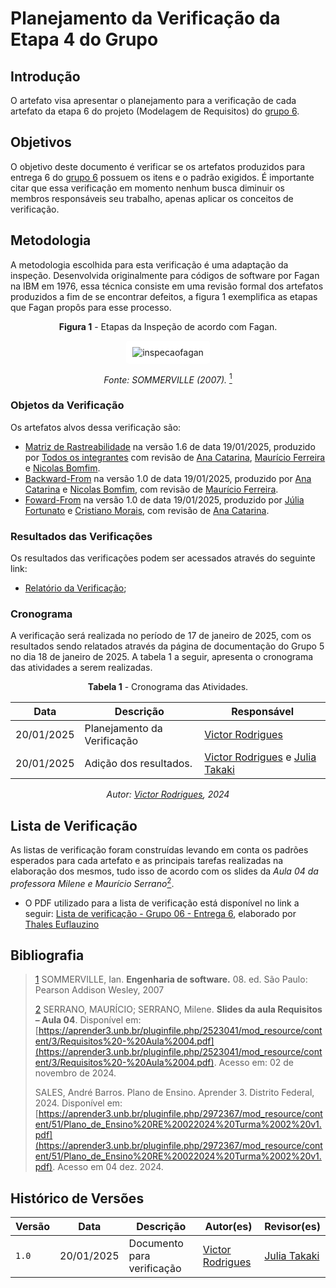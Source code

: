 # Planejamento da Verificação da Etapa 4 do Grupo

## Introdução

O artefato visa apresentar o planejamento para a verificação de cada artefato da etapa 6 do projeto (Modelagem de Requisitos) do [grupo 6](https://requisitos-de-software.github.io/2024.2-MeuINSS/).

## Objetivos

O objetivo deste documento é verificar se os artefatos produzidos para entrega 6 do [grupo 6](https://requisitos-de-software.github.io/2024.2-MeuINSS/) possuem os itens e o padrão exigidos. É importante citar que essa verificação em momento nenhum busca diminuir os membros responsáveis seu trabalho, apenas aplicar os conceitos de verificação.

## Metodologia

A metodologia escolhida para esta verificação é uma adaptação da inspeção. Desenvolvida originalmente para códigos de software por Fagan na IBM em 1976, essa técnica consiste em uma revisão formal dos artefatos produzidos a fim de se encontrar defeitos, a figura 1 exemplifica as etapas que Fagan propôs para esse processo.

<center>

**Figura 1** - Etapas da Inspeção de acordo com Fagan.

<style>
img[alt="inspecaofagan"] {
    background-color: white;
    padding: 10px;
    border-radius: 5px;
}
</style>

![inspecaofagan](../../../assets/inspecao-fagan.png)

_Fonte: SOMMERVILLE (2007)._ <a id="anchor_5" href="#REF5"><sup>1</sup></a>

</center>

### Objetos da Verificação

Os artefatos alvos dessa verificação são:

- [Matriz de Rastreabilidade](https://requisitos-de-software.github.io/2024.2-MeuINSS/rastreabilidade/matriz/) na versão 1.6 de data 19/01/2025, produzido por [Todos os integrantes](https://requisitos-de-software.github.io/2024.2-MeuINSS/) com revisão de [Ana Catarina](https://github.com/an4catarina), [Maurício Ferreira](https://github.com/mauricio-araujoo) e [Nicolas Bomfim](https://github.com/nickgehjk).
- [Backward-From](https://requisitos-de-software.github.io/2024.2-MeuINSS/rastreabilidade/backward-from/) na versão 1.0 de data 19/01/2025, produzido por [Ana Catarina](https://github.com/an4catarina) e [Nicolas Bomfim](https://github.com/nickgehjk), com revisão de [Maurício Ferreira](https://github.com/mauricio-araujoo).
- [Foward-From](https://requisitos-de-software.github.io/2024.2-MeuINSS/rastreabilidade/backward-from/) na versão 1.0 de data 19/01/2025, produzido por [Júlia Fortunato](https://github.com/julia-fortunato) e [Cristiano Morais](https://github.com/CristianoMoraiss), com revisão de [Ana Catarina](https://github.com/an4catarina).


### Resultados das Verificações

Os resultados das verificações podem ser acessados através do seguinte link:

- [Relatório da Verificação](./relatorio-verificacao-e6-gp6.md);

### Cronograma

A verificação será realizada no período de 17 de janeiro de 2025, com os resultados sendo relatados através da página de documentação do Grupo 5 no dia 18 de janeiro de 2025. A tabela 1 a seguir, apresenta o cronograma das atividades a serem realizadas.

<center>

**Tabela 1** - Cronograma das Atividades.

| Data       | Descrição                    | Responsável                                 |
| ---------- | ---------------------------- | ------------------------------------------- |
| 20/01/2025 | Planejamento da Verificação  | [Victor Rodrigues](https://github.com/ViictorHugoo) |
| 20/01/2025 | Adição dos resultados.       | [Victor Rodrigues](https://github.com/ViictorHugoo) e [Julia Takaki](https://github.com/juliatakaki)|

_Autor: [Victor Rodrigues](https://www.github.com/ViictorHugoo), 2024_

</center>

## Lista de Verificação

As listas de verificação foram construídas levando em conta os padrões esperados para cada artefato e as principais tarefas realizadas na elaboração dos mesmos, tudo isso de acordo com os slides da _Aula 04 da professora Milene e Maurício Serrano_<a id="anchor_4" href="#REF4"><sup>2</sup></a>.

- O PDF utilizado para a lista de verificação está disponível no link a seguir: [Lista de verificação - Grupo 06 - Entrega 6](Lista%20de%20Verificação%20-%20Etapa%206.pdf), elaborado por [Thales Euflauzino](https://www.github.com/thaleseuflauzino)

## Bibliografia
> <a id="REF5" href="#anchor_5">1</a> SOMMERVILLE, Ian. **Engenharia de software.** 08. ed. São Paulo: Pearson Addison Wesley, 2007
>
> <a id="REF4" href="#anchor_4">2</a> SERRANO, MAURÍCIO; SERRANO, Milene. **Slides da aula Requisitos – Aula 04**. Disponível em: [https://aprender3.unb.br/pluginfile.php/2523041/mod_resource/content/3/Requisitos%20-%20Aula%2004.pdf](https://aprender3.unb.br/pluginfile.php/2523041/mod_resource/content/3/Requisitos%20-%20Aula%2004.pdf). Acesso em: 02 de novembro de 2024.
>
> SALES, André Barros. Plano de Ensino. Aprender 3. Distrito Federal, 2024. Disponível em: [https://aprender3.unb.br/pluginfile.php/2972367/mod_resource/content/51/Plano_de_Ensino%20RE%20022024%20Turma%2002%20v1.pdf](https://aprender3.unb.br/pluginfile.php/2972367/mod_resource/content/51/Plano_de_Ensino%20RE%20022024%20Turma%2002%20v1.pdf). Acesso em 04 dez. 2024.
>

## Histórico de Versões

| Versão  | Data | Descrição | Autor(es) | Revisor(es) |
| -------- | ------ | ------ | ---------- | ---------- |
| `1.0` | 20/01/2025 | Documento para verificação | [Victor Rodrigues](https://github.com/ViictorHugoo) | [Julia Takaki](https://github.com/juliatakaki) |
